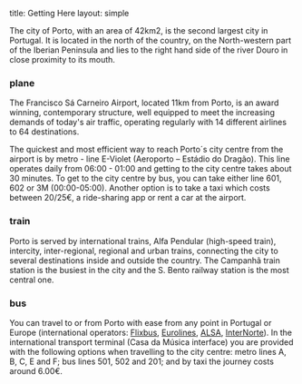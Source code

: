 title: Getting Here
layout: simple

The city of Porto, with an area of 42km2, is the second largest city in Portugal.  It is located in the north of the country, on the North-western part of the Iberian Peninsula and lies to the right hand side of the river Douro in close proximity to its mouth.

### plane 

The Francisco Sá Carneiro Airport, located 11km from Porto, is an award winning, contemporary structure, well equipped to meet the increasing demands of today's air traffic, operating regularly with 14 different airlines to 64 destinations.

<!-- We have made a partnership with [TAP Air Portugal](https://flytap.com/){:target="_blank"} (event's official carrier) in order to offer all PyCon participants a <b>15% discounts on all flights</b> (both economy and business class) to/from Porto or Lisbon airport. Instructions and more details about this offer will be published soon! <!-- can be found [here](/static/docs/tap.pdf){:target="_blank"}.-->

The quickest and most efficient way to reach Porto´s city centre from the airport is by metro - line E-Violet (Aeroporto – Estádio do Dragão).  This line operates daily from 06:00 - 01:00 and getting to the city centre takes about 30 minutes. To get to the city centre by bus, you can take either line 601, 602 or 3M (00:00-05:00). Another option is to take a taxi which costs between 20/25€, a ride-sharing app or rent a car at the airport.

### train

Porto is served by international trains, Alfa Pendular (high-speed train), intercity, inter-regional, regional and urban trains, connecting the city to several destinations inside and outside the country. The Campanhã train station is the busiest in the city and the S. Bento railway station is the most central one.

### bus

You can travel to or from Porto with ease from any point in Portugal or Europe (international operators: [Flixbus](https://global.flixbus.com), [Eurolines](https://www.eurolines.eu), [ALSA](https://www.alsa.com/en/web/bus/home), [InterNorte](https://www.internorte.pt/en)). In the international transport terminal (Casa da Música interface) you are provided with the following options when travelling to the city centre: metro lines A, B, C, E and F; bus lines 501, 502 and 201; and by taxi the journey costs around 6.00€.
